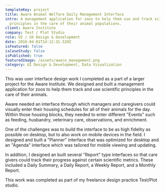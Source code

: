 ```yaml
---
templateKey: project
title: Aware Animal Welfare Daily Management Interface
intro: A management application for zoos to help them use and track scientific
  principles in the care of their animal populations.
client: Aware Institute
company: Test / Plot Studio
role: UI / UX Design & Development
date: 2016-04-01T14:12:31.520Z
isFeatured: false
isCaseStudy: false
isPublished: true
featuredImage: /assets/aware_management.png
category: UI Design & Development, Data Visualization
---
```

This was user interface design work I completed as a part of a larger project for the Aware Institute. We designed and built a management application for zoos to help them track and use scientific principles in the care of their animals.

Aware needed an interface through which managers and caregivers could visually enter their housing schedules for all of their animals for the day. Within those housing blocks, they needed to enter different "Events" such as feeding, husbandry, veterinary care, observations, and enrichment.

One of the challenges was to build the interface to be as high fidelity as possible on desktop, but to also work on mobile devices in the field. I designed and built a "Planner" interface that was optimized for desktop and an "Agenda" interface which was tailored for mobile viewing and updating.

In addition, I designed an built several "Report" type interfaces so that care givers could track their progress against certain scientific metrics. These included a Daily Summary, a Daily Report, a Weekly Report, and a Monthly Report.

This work was completed as part of my freelance design practice Test/Plot studio.